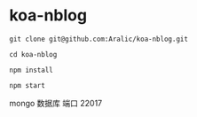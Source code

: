 # koa-nblog

    git clone git@github.com:Aralic/koa-nblog.git

    cd koa-nblog

    npm install

    npm start


mongo 数据库
端口 22017
